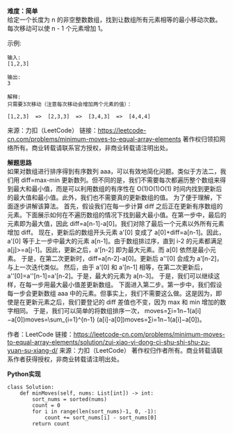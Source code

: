 **难度：简单**  
给定一个长度为 n 的非空整数数组，找到让数组所有元素相等的最小移动次数。每次移动可以使 n - 1 个元素增加 1。

示例:
```
输入:
[1,2,3]

输出:
3

解释:
只需要3次移动（注意每次移动会增加两个元素的值）：

[1,2,3]  =>  [2,3,3]  =>  [3,4,3]  =>  [4,4,4]
```
来源：力扣（LeetCode）
链接：https://leetcode-cn.com/problems/minimum-moves-to-equal-array-elements
著作权归领扣网络所有。商业转载请联系官方授权，非商业转载请注明出处。

**解题思路**  
如果对数组进行排序得到有序数列 aaa，可以有效地简化问题。类似于方法二，我们用 diff=max-min 更新数列。但不同的是，我们不需要每次都遍历整个数组来得到最大和最小值，而是可以利用数组的有序性在 O(1)O(1)O(1) 时间内找到更新后的最大值和最小值。此外，我们也不需要真的更新数组的值。
为了便于理解，下面逐步讲解该算法。
首先，假设我们在每一步计算 diff 之后正在更新有序数组的元素。下面展示如何在不遍历数组的情况下找到最大最小值。在第一步中，最后的元素即为最大值，因此 diff=a[n-1]-a[0]。我们对除了最后一个元素以外所有元素增加 diff。
现在，更新后的数组开头元素 a'[0] 变成了 a[0]+diff=a[n-1]。因此，a'[0] 等于上一步中最大的元素 a[n-1]。由于数组排过序，直到 i-2 的元素都满足 a[j]>=a[j-1]。因此，更新之后，a'[n-2] 即为最大元素。而 a[0] 依然是最小元素。
于是，在第二次更新时，diff=a[n-2]-a[0]。更新后 a''[0] 会成为 a'[n-2]，与上一次迭代类似。
然后，由于 a'[0] 和 a'[n-1] 相等，在第二次更新后，a''[0]=a''[n-1]=a'[n-2]。于是，最大的元素为 a[n-3]。
于是，我们可以继续这样，在每一步用最大最小值差更新数组。
下面进入第二步。第一步中，我们假设每一步会更新数组 aaa 中的元素。但事实上，我们不需要这么做。这是因为，即使是在更新元素之后，我们要登记的 diff 差值也不变，因为 max 和 min 增加的数字相同。
于是，我们可以简单的将数组排序一次， moves=∑i=1n−1(a[i]−a[0])moves=\sum_{i=1}^{n-1} (a[i]-a[0])moves=∑i=1n−1​(a[i]−a[0])。

作者：LeetCode
链接：https://leetcode-cn.com/problems/minimum-moves-to-equal-array-elements/solution/zui-xiao-yi-dong-ci-shu-shi-shu-zu-yuan-su-xiang-d/
来源：力扣（LeetCode）
著作权归作者所有。商业转载请联系作者获得授权，非商业转载请注明出处。

**Python实现**  
```
class Solution:
    def minMoves(self, nums: List[int]) -> int:
        sort_nums = sorted(nums)
        count = 0
        for i in range(len(sort_nums)-1, 0, -1):
            count += sort_nums[i] - sort_nums[0]
        return count
```